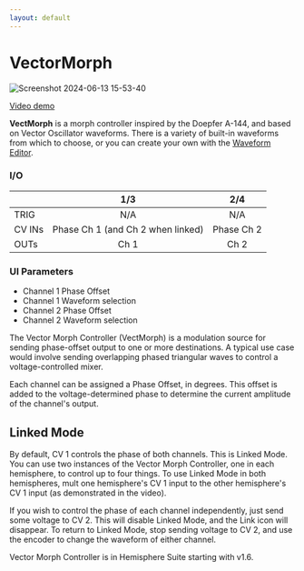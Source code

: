 ```yaml
---
layout: default
---
```

# VectorMorph

![Screenshot 2024-06-13 15-53-40](https://github.com/djphazer/O_C-Phazerville/assets/109086194/386a8e5d-a1e4-4d7b-8be0-71c20f30259c)

[Video demo](https://youtu.be/WrENiAQHhq0)

**VectMorph** is a morph controller inspired by the Doepfer A-144, and based on Vector Oscillator waveforms. There is a variety of built-in waveforms from which to choose, or you can create your own with the [Waveform Editor](https://github.com/Chysn/O_C-HemisphereSuite/wiki/Waveform-Editor).

### I/O

|        | 1/3 | 2/4 |
| ------ | :-: | :-: |
| TRIG   |   N/A  |  N/A   |
| CV INs |  Phase Ch 1 (and Ch 2 when linked)   |  Phase Ch 2   |
| OUTs   |  Ch 1   |  Ch 2   |


### UI Parameters
* Channel 1 Phase Offset
* Channel 1 Waveform selection
* Channel 2 Phase Offset
* Channel 2 Waveform selection

The Vector Morph Controller (VectMorph) is a modulation source for sending phase-offset output to one or more destinations. A typical use case would involve sending overlapping phased triangular waves to control a voltage-controlled mixer.

Each channel can be assigned a Phase Offset, in degrees. This offset is added to the voltage-determined phase to determine the current amplitude of the channel's output.

## Linked Mode

By default, CV 1 controls the phase of both channels. This is Linked Mode. You can use two instances of the Vector Morph Controller, one in each hemisphere, to control up to four things. To use Linked Mode in both hemispheres, mult one hemisphere's CV 1 input to the other hemisphere's CV 1 input (as demonstrated in the video).

If you wish to control the phase of each channel independently, just send some voltage to CV 2. This will disable Linked Mode, and the Link icon will disappear. To return to Linked Mode, stop sending voltage to CV 2, and use the encoder to change the waveform of either channel.

Vector Morph Controller is in Hemisphere Suite starting with v1.6.

